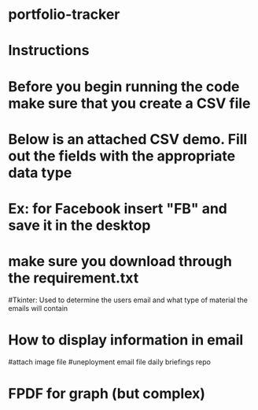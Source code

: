 # portfolio-tracker

# Instructions

#  Before you begin running the code make sure that you create a CSV file
# Below is an attached CSV demo. Fill out the fields with the appropriate data type
# Ex: for Facebook insert "FB" and save it in the desktop

# make sure you download through the requirement.txt



#Tkinter: Used to determine the users email and what type of material the emails will contain

# How to display information in email
#attach image file
#uneployment email file daily briefings repo
# FPDF for graph (but complex)


